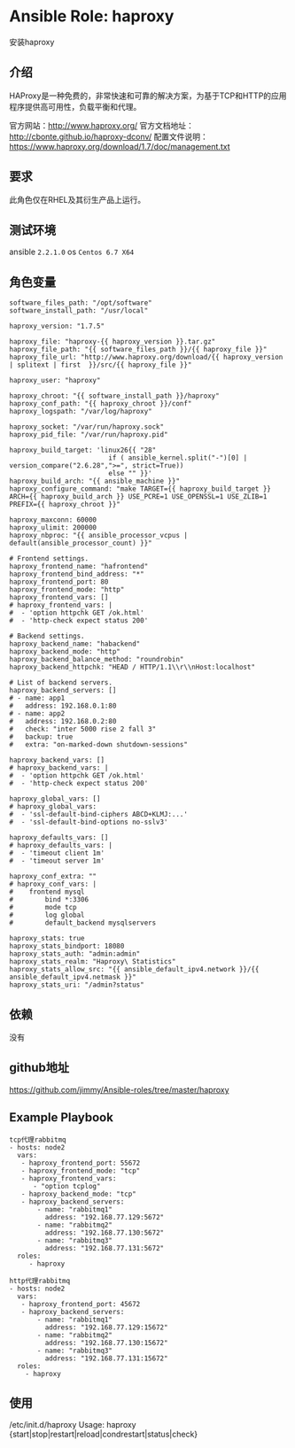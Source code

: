 # Ansible Role: haproxy

安装haproxy

## 介绍
HAProxy是一种免费的，非常快速和可靠的解决方案，为基于TCP和HTTP的应用程序提供高可用性，负载平衡和代理。

官方网站：http://www.haproxy.org/
官方文档地址：http://cbonte.github.io/haproxy-dconv/
配置文件说明：https://www.haproxy.org/download/1.7/doc/management.txt

## 要求

此角色仅在RHEL及其衍生产品上运行。

## 测试环境

ansible `2.2.1.0`
os `Centos 6.7 X64`

## 角色变量
    software_files_path: "/opt/software"
    software_install_path: "/usr/local"

    haproxy_version: "1.7.5"

    haproxy_file: "haproxy-{{ haproxy_version }}.tar.gz"
    haproxy_file_path: "{{ software_files_path }}/{{ haproxy_file }}"
    haproxy_file_url: "http://www.haproxy.org/download/{{ haproxy_version | splitext | first  }}/src/{{ haproxy_file }}"

    haproxy_user: "haproxy"

    haproxy_chroot: "{{ software_install_path }}/haproxy"
    haproxy_conf_path: "{{ haproxy_chroot }}/conf"
    haproxy_logspath: "/var/log/haproxy"

    haproxy_socket: "/var/run/haproxy.sock"
    haproxy_pid_file: "/var/run/haproxy.pid"

    haproxy_build_target: 'linux26{{ "28"
                             if ( ansible_kernel.split("-")[0] | version_compare("2.6.28",">=", strict=True))
                             else "" }}'
    haproxy_build_arch: "{{ ansible_machine }}"
    haproxy_configure_command: "make TARGET={{ haproxy_build_target }} ARCH={{ haproxy_build_arch }} USE_PCRE=1 USE_OPENSSL=1 USE_ZLIB=1 PREFIX={{ haproxy_chroot }}"

    haproxy_maxconn: 60000
    haproxy_ulimit: 200000
    haproxy_nbproc: "{{ ansible_processor_vcpus | default(ansible_processor_count) }}"

    # Frontend settings.
    haproxy_frontend_name: "hafrontend"
    haproxy_frontend_bind_address: "*"
    haproxy_frontend_port: 80
    haproxy_frontend_mode: "http"
    haproxy_frontend_vars: []
    # haproxy_frontend_vars: |
    #  - 'option httpchk GET /ok.html'
    #  - 'http-check expect status 200'

    # Backend settings.
    haproxy_backend_name: "habackend"
    haproxy_backend_mode: "http"
    haproxy_backend_balance_method: "roundrobin"
    haproxy_backend_httpchk: "HEAD / HTTP/1.1\\r\\nHost:localhost"

    # List of backend servers.
    haproxy_backend_servers: []
    # - name: app1
    #   address: 192.168.0.1:80
    # - name: app2
    #   address: 192.168.0.2:80
    #   check: "inter 5000 rise 2 fall 3"
    #   backup: true
    #   extra: "on-marked-down shutdown-sessions"
      
    haproxy_backend_vars: []
    # haproxy_backend_vars: |
    #  - 'option httpchk GET /ok.html'
    #  - 'http-check expect status 200'

    haproxy_global_vars: []
    # haproxy_global_vars:
    #  - 'ssl-default-bind-ciphers ABCD+KLMJ:...'
    #  - 'ssl-default-bind-options no-sslv3'
          
    haproxy_defaults_vars: []
    # haproxy_defaults_vars: |
    #  - 'timeout client 1m'
    #  - 'timeout server 1m'

    haproxy_conf_extra: ""
    # haproxy_conf_vars: |
    #    frontend mysql
    #        bind *:3306
    #        mode tcp
    #        log global
    #        default_backend mysqlservers

    haproxy_stats: true
    haproxy_stats_bindport: 18080
    haproxy_stats_auth: "admin:admin"
    haproxy_stats_realm: "Haproxy\ Statistics"
    haproxy_stats_allow_src: "{{ ansible_default_ipv4.network }}/{{ ansible_default_ipv4.netmask }}"
    haproxy_stats_uri: "/admin?status"

## 依赖

没有

## github地址
https://github.com/jimmy/Ansible-roles/tree/master/haproxy

## Example Playbook
    tcp代理rabbitmq
    - hosts: node2
      vars:
       - haproxy_frontend_port: 55672
       - haproxy_frontend_mode: "tcp"
       - haproxy_frontend_vars:
          - "option tcplog"
       - haproxy_backend_mode: "tcp"
       - haproxy_backend_servers:
           - name: "rabbitmq1"
             address: "192.168.77.129:5672"
           - name: "rabbitmq2"
             address: "192.168.77.130:5672"
           - name: "rabbitmq3"
             address: "192.168.77.131:5672"
      roles:
         - haproxy
         
    http代理rabbitmq
    - hosts: node2
      vars:
       - haproxy_frontend_port: 45672
       - haproxy_backend_servers:
           - name: "rabbitmq1"
             address: "192.168.77.129:15672"
           - name: "rabbitmq2"
             address: "192.168.77.130:15672"
           - name: "rabbitmq3"
             address: "192.168.77.131:15672"
      roles:
        - haproxy

## 使用
/etc/init.d/haproxy
Usage: haproxy {start|stop|restart|reload|condrestart|status|check}
